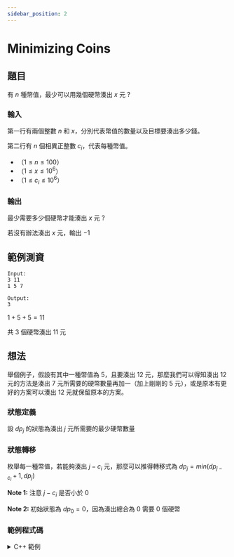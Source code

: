 ```yaml
---
sidebar_position: 2
---
```

Minimizing Coins
===

題目
---
有 $n$ 種幣值，最少可以用幾個硬幣湊出 $x$ 元 ?

### 輸入
第一行有兩個整數 $n$ 和 $x$，分別代表幣值的數量以及目標要湊出多少錢。

第二行有 $n$ 個相異正整數 $c_i$，代表每種幣值。

- （$1 \le n \le 100$）
- （$1 \le x \le 10^6$）
- （$1 \le c_i \le 10^6$）

### 輸出
最少需要多少個硬幣才能湊出 $x$ 元 ?

若沒有辦法湊出 $x$ 元，輸出 $-1$

範例測資
---
```
Input:
3 11
1 5 7

Output:
3
```
$1 + 5 + 5 = 11$

共 $3$ 個硬幣湊出 $11$ 元

想法
---
舉個例子，假設有其中一種幣值為 $5$，且要湊出 $12$ 元，那麼我們可以得知湊出 $12$ 元的方法是湊出 $7$ 元所需要的硬幣數量再加一（加上剛剛的 $5$ 元），或是原本有更好的方案可以湊出 $12$ 元就保留原本的方案。

### 狀態定義
設 $dp_j$ 的狀態為湊出 $j$ 元所需要的最少硬幣數量

### 狀態轉移
枚舉每一種幣值，若能夠湊出 $j - c_i$ 元，那麼可以推得轉移式為 $dp_j = min(dp_{j - c_i} + 1, dp_j)$ 

**Note 1:** 注意 $j - c_i$ 是否小於 $0$

**Note 2:** 初始狀態為 $dp_0 = 0$，因為湊出總合為 $0$ 需要 $0$ 個硬幣 

### 範例程式碼
<details>
<summary>C++ 範例 </summary>
```cpp
#include<bits/stdc++.h>
#define int long long
#define IO ios_base::sync_with_stdio(0), cin.tie(0)
using namespace std;
signed main() {
    IO;
    int n, x;
    cin >> n >> x;
    int c[n];
    for(int i = 0; i < n; i++) {
        cin >> c[i];
    }
    int dp[x + 1];
    for(int i = 1; i <= x; i++) {
        dp[i] = -1;
    }
    dp[0] = 0;
    for(int i = 1; i <= x; i++) {
        for(int j = 0; j < n; j++) {
            if(i - c[j] >= 0) {
                if(dp[i - c[j]] != -1) {
                    if(dp[i] == -1) {
                        dp[i] = dp[i - c[j]] + 1;
                    }
                    else {
                        dp[i] = min(dp[i], dp[i - c[j]] + 1);
                    }
                }
            }
        }
    }
    cout << dp[x];
}
```
</details>
